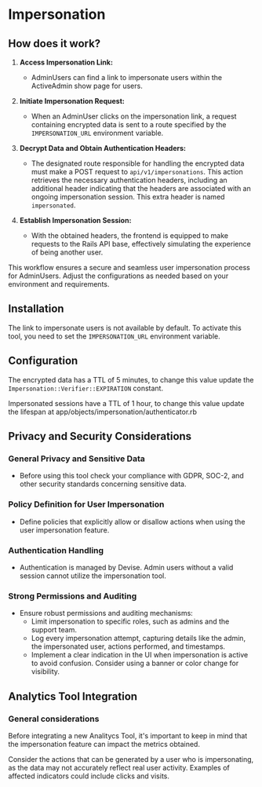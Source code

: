# Impersonation

## How does it work?

1. **Access Impersonation Link:**
   - AdminUsers can find a link to impersonate users within the ActiveAdmin show page for users.

2. **Initiate Impersonation Request:**
   - When an AdminUser clicks on the impersonation link, a request containing encrypted data is sent to a route specified by the `IMPERSONATION_URL` environment variable.

3. **Decrypt Data and Obtain Authentication Headers:**
   - The designated route responsible for handling the encrypted data must make a POST request to `api/v1/impersonations`. This action retrieves the necessary authentication headers, including an additional header indicating that the headers are associated with an ongoing impersonation session. This extra header is named `impersonated`.

4. **Establish Impersonation Session:**
   - With the obtained headers, the frontend is equipped to make requests to the Rails API base, effectively simulating the experience of being another user.

This workflow ensures a secure and seamless user impersonation process for AdminUsers. Adjust the configurations as needed based on your environment and requirements.

## Installation

The link to impersonate users is not available by default. To activate this tool, you need to set the `IMPERSONATION_URL` environment variable.

## Configuration

The encrypted data has a TTL of 5 minutes, to change this value update the `Impersonation::Verifier::EXPIRATION` constant.

Impersonated sessions have a TTL of 1 hour, to change this value update the lifespan at app/objects/impersonation/authenticator.rb

## Privacy and Security Considerations

### General Privacy and Sensitive Data
- Before using this tool check your compliance with GDPR, SOC-2, and other security standards concerning sensitive data.

### Policy Definition for User Impersonation
- Define policies that explicitly allow or disallow actions when using the user impersonation feature.

### Authentication Handling
- Authentication is managed by Devise. Admin users without a valid session cannot utilize the impersonation tool.

### Strong Permissions and Auditing
- Ensure robust permissions and auditing mechanisms:
  - Limit impersonation to specific roles, such as admins and the support team.
  - Log every impersonation attempt, capturing details like the admin, the impersonated user, actions performed, and timestamps.
  - Implement a clear indication in the UI when impersonation is active to avoid confusion. Consider using a banner or color change for visibility.

## Analytics Tool Integration

### General considerations

Before integrating a new Analitycs Tool, it's important to keep in mind that the impersonation feature can impact the metrics obtained.

Consider the actions that can be generated by a user who is impersonating, as the data may not accurately reflect real user activity. 
Examples of affected indicators could include clicks and visits.
